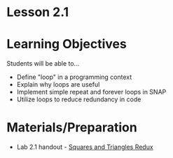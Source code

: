 # Lesson 2.1

# Learning Objectives
Students will be able to...
* Define "loop" in a programming context
* Explain why loops are useful
* Implement simple repeat and forever loops in SNAP
* Utilize loops to reduce redundancy in code

# Materials/Preparation
* Lab 2.1 handout - [Squares and Triangles Redux](lab_21.md)